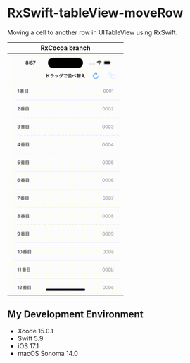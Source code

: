 # RxSwift-tableView-moveRow
Moving a cell to another row in UITableView using RxSwift.

| RxCocoa branch |
|---|
| <img src="https://github.com/hackenbacker/image-host/blob/1a643168d8472764a5dbc47cb09ef20563fb903d/imgs/moveRow/moveRow.gif" width="250"> |

## My Development Environment
* Xcode 15.0.1
* Swift 5.9
* iOS 17.1
* macOS Sonoma 14.0
